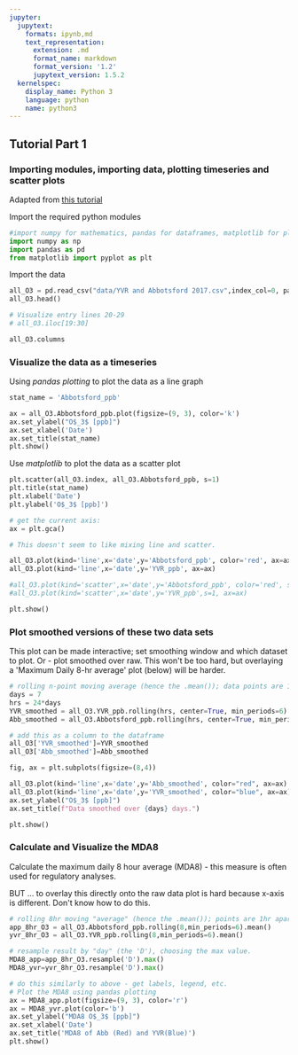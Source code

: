 ```yaml
---
jupyter:
  jupytext:
    formats: ipynb,md
    text_representation:
      extension: .md
      format_name: markdown
      format_version: '1.2'
      jupytext_version: 1.5.2
  kernelspec:
    display_name: Python 3
    language: python
    name: python3
---
```


<!-- #region colab_type="text" id="Af6e84nV4FvG" -->
## Tutorial Part 1
### Importing modules, importing data, plotting timeseries and scatter plots
Adapted from [this tutorial](https://drive.google.com/drive/folders/1Tj7pDVd33IKeeKaoKIGzvSiswPft56Tb)
<!-- #endregion -->

<!-- #region colab_type="text" id="fyF4Y6Zz_6RE" -->

Import the required python modules
<!-- #endregion -->

```python colab={} colab_type="code" id="unUVivdPmhNz"
#import numpy for mathematics, pandas for dataframes, matplotlib for plotting
import numpy as np
import pandas as pd
from matplotlib import pyplot as plt
```

<!-- #region colab_type="text" id="mxnuV0L3AFGo" -->
Import the data
<!-- #endregion -->

```python colab={"base_uri": "https://localhost:8080/", "height": 72} colab_type="code" executionInfo={"elapsed": 5135, "status": "ok", "timestamp": 1590013640924, "user": {"displayName": "Rivkah Gardner-Frolick", "photoUrl": "", "userId": "01660883882147847432"}, "user_tz": 420} id="JBiBubDeAOOX" outputId="7fc5d8fd-d8f6-4fe7-8434-e47f78660658"
all_O3 = pd.read_csv("data/YVR and Abbotsford 2017.csv",index_col=0, parse_dates=['date_pst'])
all_O3.head()
```

```python colab={"base_uri": "https://localhost:8080/", "height": 828} colab_type="code" executionInfo={"elapsed": 410, "status": "ok", "timestamp": 1590014723405, "user": {"displayName": "Rivkah Gardner-Frolick", "photoUrl": "", "userId": "01660883882147847432"}, "user_tz": 420} id="3UWP8fFOwjTd" outputId="25326195-be63-4f1a-b174-f077e47a5a94"
# Visualize entry lines 20-29
# all_O3.iloc[19:30]
```

```python colab={"base_uri": "https://localhost:8080/", "height": 86} colab_type="code" executionInfo={"elapsed": 337, "status": "ok", "timestamp": 1590014829352, "user": {"displayName": "Rivkah Gardner-Frolick", "photoUrl": "", "userId": "01660883882147847432"}, "user_tz": 420} id="N2Yq2JTjRF0x" outputId="125d684b-c907-4629-9ae2-0d71d2ddf3ef"
all_O3.columns
```

<!-- #region colab_type="text" id="iHiq-fsl6QzO" -->
### Visualize the data as a timeseries
<!-- #endregion -->

<!-- #region colab_type="text" id="uBPdeAerJIdt" -->
Using _pandas plotting_ to plot the data as a line graph
<!-- #endregion -->

```python colab={"base_uri": "https://localhost:8080/", "height": 253} colab_type="code" executionInfo={"elapsed": 805, "status": "ok", "timestamp": 1590015331768, "user": {"displayName": "Rivkah Gardner-Frolick", "photoUrl": "", "userId": "01660883882147847432"}, "user_tz": 420} id="1ZfpMBLCJrjJ" outputId="84610232-9735-4a19-e7f3-2c771363e954"
stat_name = 'Abbotsford_ppb'

ax = all_O3.Abbotsford_ppb.plot(figsize=(9, 3), color='k')
ax.set_ylabel("O$_3$ [ppb]")
ax.set_xlabel('Date')
ax.set_title(stat_name)
plt.show()
```

<!-- #region colab_type="text" id="evu1vX9K5ARz" -->
Use _matplotlib_ to plot the data as a scatter plot
<!-- #endregion -->

```python colab={"base_uri": "https://localhost:8080/", "height": 312} colab_type="code" executionInfo={"elapsed": 599, "status": "ok", "timestamp": 1590007574272, "user": {"displayName": "Rivkah Gardner-Frolick", "photoUrl": "", "userId": "01660883882147847432"}, "user_tz": 420} id="vrb_rDy6y_TZ" outputId="d37cd728-30c3-4b1b-d65a-d333aeb35200"
plt.scatter(all_O3.index, all_O3.Abbotsford_ppb, s=1)
plt.title(stat_name)
plt.xlabel('Date')
plt.ylabel('O$_3$ [ppb]')
```

```python
# get the current axis: 
ax = plt.gca()

# This doesn't seem to like mixing line and scatter.

all_O3.plot(kind='line',x='date',y='Abbotsford_ppb', color='red', ax=ax)
all_O3.plot(kind='line',x='date',y='YVR_ppb', ax=ax)

#all_O3.plot(kind='scatter',x='date',y='Abbotsford_ppb', color='red', s=1, ax=ax)
#all_O3.plot(kind='scatter',x='date',y='YVR_ppb',s=1, ax=ax)

plt.show()
```

### Plot smoothed versions of these two data sets
This plot can be made interactive; set smoothing window and which dataset to plot. Or - plot smoothed over raw. This won't be too hard, but overlaying a 'Maximum Daily 8-hr average' plot (below) will be harder.

```python
# rolling n-point moving average (hence the .mean()); data points are 1hr apart, hence 24/day or 168/wk.
days = 7
hrs = 24*days
YVR_smoothed = all_O3.YVR_ppb.rolling(hrs, center=True, min_periods=6).mean() 
Abb_smoothed = all_O3.Abbotsford_ppb.rolling(hrs, center=True, min_periods=6).mean() 

# add this as a column to the dataframe
all_O3['YVR_smoothed']=YVR_smoothed
all_O3['Abb_smoothed']=Abb_smoothed
```

```python
fig, ax = plt.subplots(figsize=(8,4))

all_O3.plot(kind='line',x='date',y='Abb_smoothed', color="red", ax=ax)
all_O3.plot(kind='line',x='date',y='YVR_smoothed', color="blue", ax=ax)
ax.set_ylabel("O$_3$ [ppb]")
ax.set_title(f"Data smoothed over {days} days.")

plt.show()
```

<!-- #region colab_type="text" id="BMbDVgfQ6d8b" -->
### Calculate and Visualize the MDA8
<!-- #endregion -->

<!-- #region colab_type="text" id="oxWtAf9iJBMG" -->
Calculate the maximum daily 8 hour average (MDA8) - this measure is often used for regulatory analyses.

BUT ... to overlay this directly onto the raw data plot is hard because x-axis is different. Don't know how to do this.
<!-- #endregion -->

```python
# rolling 8hr moving "average" (hence the .mean()); points are 1hr apart
app_8hr_O3 = all_O3.Abbotsford_ppb.rolling(8,min_periods=6).mean()
yvr_8hr_O3 = all_O3.YVR_ppb.rolling(8,min_periods=6).mean()
```

```python
# resample result by "day" (the 'D'), choosing the max value. 
MDA8_app=app_8hr_O3.resample('D').max()
MDA8_yvr=yvr_8hr_O3.resample('D').max()
```

```python colab={} colab_type="code" id="Kl5jIy6gJUIR"
# do this similarly to above - get labels, legend, etc. 
# Plot the MDA8 using pandas plotting
ax = MDA8_app.plot(figsize=(9, 3), color='r')
ax = MDA8_yvr.plot(color='b')
ax.set_ylabel("MDA8 O$_3$ [ppb]")
ax.set_xlabel('Date')
ax.set_title('MDA8 of Abb (Red) and YVR(Blue)')
plt.show()
```

```python

```
